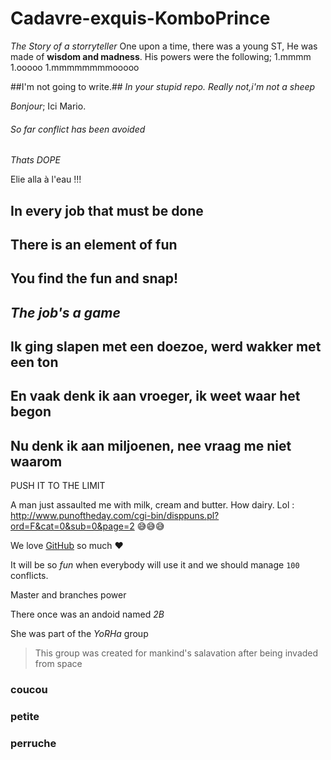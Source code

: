 # Cadavre-exquis-KomboPrince
*The Story of a storryteller*
One upon a time, there was a young ST, He was made of **wisdom and madness**.
His powers were the following;
1.mmmm
1.ooooo
1.mmmmmmmmooooo


##I'm not going to write.##
*In your stupid repo.*
_Really not,i'm not a sheep_

*Bonjour*; Ici Mario.

###### So far conflict has been avoided

_Thats DOPE_

Elie alla à l'eau !!!

## In every job that must be done
## There is an element of fun
## You find the fun and snap!
## *The job's a game*

## Ik ging slapen met een doezoe, werd wakker met een ton
## En vaak denk ik aan vroeger, ik weet waar het begon
## Nu denk ik aan miljoenen, nee vraag me niet waarom


PUSH IT TO THE LIMIT


A man just assaulted me with milk, cream and butter. How dairy.
Lol : http://www.punoftheday.com/cgi-bin/disppuns.pl?ord=F&cat=0&sub=0&page=2
:sweat_smile::sweat_smile::sweat_smile:


We love [GitHub](https://github.com) so much :heart:

It will be so *fun* when everybody will use it and we should manage `100` conflicts.

Master and branches power

There once was an andoid named _2B_

She was part of the *YoRHa* group
> This group was created for mankind's salavation after being invaded from space


### coucou
### petite
### perruche

